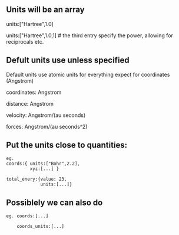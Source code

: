 ## Units will be an array

  units:["Hartree",1.0]
  
  units:["Hartree",1.0,1] # the third entry specify the power, allowing for reciprocals etc.
  
## Defult units use unless specified

  Default units use atomic units for everything expect for coordinates (Angstrom)
  
  coordinates: Angstrom
  
  distance: Angstrom
  
  velocity: Angstrom/(au seconds)
  
  forces: Angstrom/(au seconds^2)
  
## Put the units close to quantities:

    eg.
    coords:{ units:["Bohr",2.2],
             xyz:[...] }
             
    total_enery:{value: 23,
                 units:[...]}
                 
## Possiblely we can also do

    eg. coords:[...]
    
        coords_units:[...]
     
